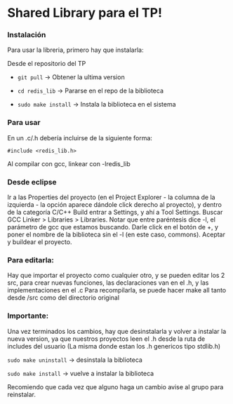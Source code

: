 # Shared Library para el TP!

### Instalación

Para usar la libreria, primero hay que instalarla:

Desde el repositorio del TP

* `git pull`				->	Obtener la ultima version

* `cd redis_lib`			-> 	Pararse en el repo de la biblioteca

* `sudo make install` 	-> 	Instala la biblioteca en el sistema



### Para usar 

En un .c/.h debería incluirse de la siguiente forma: 

`#include <redis_lib.h>`

Al compilar con gcc, linkear con -lredis_lib

### Desde eclipse

Ir a las Properties del proyecto (en el Project Explorer - la columna de la izquierda - la opción aparece dándole click derecho al proyecto), y dentro de la categoría C/C++ Build entrar a Settings, y ahí a Tool Settings.
Buscar GCC Linker > Libraries > Libraries. Notar que entre paréntesis dice -l, el parámetro de gcc que estamos buscando.
Darle click en el botón de +, y poner el nombre de la biblioteca sin el -l (en este caso, commons).
Aceptar y buildear el proyecto.

### Para editarla:

Hay que importar el proyecto como cualquier otro, y se pueden editar los 2 src, para crear nuevas funciones, las declaraciones van en el .h, y las implementaciones en el .c
Para recompilarla, se puede hacer make all tanto desde /src como del directorio original

### Importante:

Una vez terminados los cambios, hay que desinstalarla y volver a instalar la nueva version, ya que nuestros proyectos leen el .h desde la ruta de includes del usuario (La misma donde estan los .h genericos tipo stdlib.h)

`sudo make uninstall`   -> 	desinstala la biblioteca

`sudo make install`	  	 -> 	vuelve a instalar la biblioteca

Recomiendo que cada vez que alguno haga un cambio avise al grupo para reinstalar.

